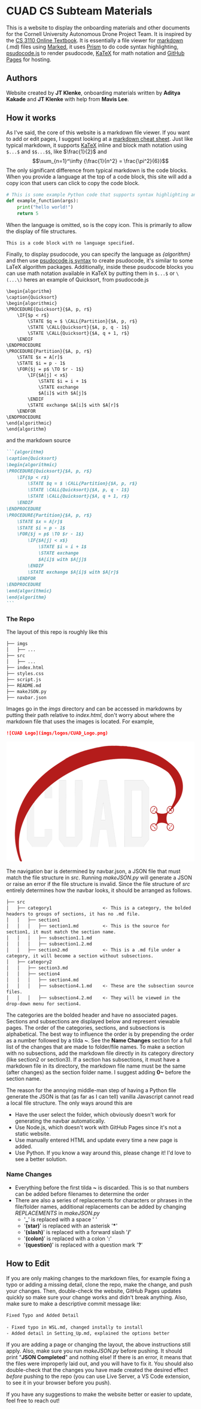 # CUAD CS Subteam Materials
This is a website to display the onboarding materials and other documents for the Cornell University Autonomous Drone Project Team. It is inspired by the [CS 3110 Online Textbook](https://cs3110.github.io/textbook/cover.html). It is essentially a file viewer for [markdown](https://www.markdownguide.org/getting-started/) (.md) files using [Marked](https://marked.js.org/), it uses [Prism](https://prismjs.com/) to do code syntax highlighting, [psudocode.js](https://github.com/SaswatPadhi/pseudocode.js) to render psudocode, [KaTeX](https://katex.org/) for math notation and [GitHub Pages](https://pages.github.com/) for hosting.

## Authors
Website created by **JT Klenke**, onboarding materials written by **Aditya Kakade** and **JT Klenke** with help from **Mavis Lee**.

## How it works
As I've said, the core of this website is a markdown file viewer. If you want to add or edit pages, I suggest looking at a [markdown cheat sheet](https://www.markdownguide.org/cheat-sheet/). Just like typical markdown, it supports [KaTeX](https://katex.org/docs/supported.html) inline and block math notation using `$...$` and `$$...$$`, like $\frac{1}{2}$ and 
$$\sum_{n=1}^\infty {\frac{1}{n^2} = \frac{\pi^2}{6}}$$
The only significant difference from typical markdown is the code blocks. When you provide a language at the top of a code block, this site will add a copy icon that users can click to copy the code block.
```Python
# This is some example Python code that supports syntax highlighting and quick copying
def example_function(args):
    print("hello world!")
    return 5
```
When the language is omitted, so is the copy icon. This is primarily to allow the display of file structures.
```
This is a code block with no language specified.
```
Finally, to display psudocode, you can specify the language as *{algorithm}* and then use [psudocode.js syntax](https://github.com/SaswatPadhi/pseudocode.js#grammar) to create psudocode, it's similar to some LaTeX algorithm packages. Additionally, inside these psudocode blocks you can use math notation available in KaTeX by putting them in `$...$` or `\(...\)` heres an example of Quicksort, from psudocode.js
```{algorithm}
\begin{algorithm}
\caption{Quicksort}
\begin{algorithmic}
\PROCEDURE{Quicksort}{$A, p, r$}
    \IF{$p < r$} 
        \STATE $q = $ \CALL{Partition}{$A, p, r$}
        \STATE \CALL{Quicksort}{$A, p, q - 1$}
        \STATE \CALL{Quicksort}{$A, q + 1, r$}
    \ENDIF
\ENDPROCEDURE
\PROCEDURE{Partition}{$A, p, r$}
    \STATE $x = A[r]$
    \STATE $i = p - 1$
    \FOR{$j = p$ \TO $r - 1$}
        \IF{$A[j] < x$}
            \STATE $i = i + 1$
            \STATE exchange
            $A[i]$ with $A[j]$
        \ENDIF
        \STATE exchange $A[i]$ with $A[r]$
    \ENDFOR
\ENDPROCEDURE
\end{algorithmic}
\end{algorithm}
```
and the markdown source
```markdown
```{algorithm}
\caption{Quicksort}
\begin{algorithmic}
\PROCEDURE{Quicksort}{$A, p, r$}
    \IF{$p < r$} 
        \STATE $q = $ \CALL{Partition}{$A, p, r$}
        \STATE \CALL{Quicksort}{$A, p, q - 1$}
        \STATE \CALL{Quicksort}{$A, q + 1, r$}
    \ENDIF
\ENDPROCEDURE
\PROCEDURE{Partition}{$A, p, r$}
    \STATE $x = A[r]$
    \STATE $i = p - 1$
    \FOR{$j = p$ \TO $r - 1$}
        \IF{$A[j] < x$}
            \STATE $i = i + 1$
            \STATE exchange
            $A[i]$ with $A[j]$
        \ENDIF
        \STATE exchange $A[i]$ with $A[r]$
    \ENDFOR
\ENDPROCEDURE
\end{algorithmic}
\end{algorithm}
```‎
```


### The Repo
The layout of this repo is roughly like this
```
├── imgs
│   ├── ...
├── src
│   ├── ...
├── index.html
├── styles.css
├── script.js
├── README.md
├── makeJSON.py
├── navbar.json
```

Images go in the *imgs* directory and can be accessed in markdowns by putting their path relative to *index.html*, don't worry about where the markdown file that uses the images is located. For example,
```markdown
![CUAD Logo](imgs/logos/CUAD_Logo.png)
```
![CUAD Logo](imgs/logos/CUAD_Logo.png)


The navigation bar is determined by navbar.json, a JSON file that must match the file structure in *src*. Running *makeJSON.py* will generate a JSON or raise an error if the file structure is invalid. Since the file structure of *src* entirely determines how the navbar looks, it should be arranged as follows.
```
├── src
│   ├── category1                   <- This is a category, the bolded headers to groups of sections, it has no .md file.
│   │   ├── section1
│   │   │   ├── section1.md         <- This is the source for section1, it must match the section name.
│   │   │   ├── subsection1.1.md
│   │   │   ├── subsection1.2.md
│   │   ├── section2.md             <- This is a .md file under a category, it will become a section without subsections.
│   ├── category2
│   │   ├── section3.md
│   │   ├── section4
│   │   │   ├── section4.md
│   │   │   ├── subsection4.1.md    <- These are the subsection source files.
│   │   │   ├── subsection4.2.md    <- They will be viewed in the drop-down menu for section4.
```
The categories are the bolded header and have no associated pages. Sections and subsections are displayed below and represent viewable pages. The order of the categories, sections, and subsections is alphabetical. The best way to influence the order is by prepending the order as a number followed by a tilda **~**. See the **Name Changes** section for a full list of the changes that are made to folder/file names. To make a section with no subsections, add the markdown file directly in its category directory (like section2 or section3). If a section has subsections, it must have a markdown file in its directory, the markdown file name must be the same (after changes) as the section folder name. I suggest adding **0~** before the section name.

The reason for the annoying middle-man step of having a Python file generate the JSON is that (as far as I can tell) vanilla Javascript cannot read a local file structure. The only ways around this are
- Have the user select the folder, which obviously doesn't work for generating the navbar automatically.
- Use Node.js, which doesn't work with GitHub Pages since it's not a static website.
- Use manually entered HTML and update every time a new page is added.
- Use Python.
If you know a way around this, please change it! I'd love to see a better solution.

### Name Changes
- Everything before the first tilda **~** is discarded. This is so that numbers can be added before filenames to determine the order
- There are also a series of replacements for characters or phrases in the file/folder names, additional replacements can be added by changing *REPLACEMENTS* in *makeJSON.py*
    - '**_**' is replaced with a space ' '
    - '**(star)**' is replaced with an asterisk '**\***'
    - '**(slash)**' is replaced with a forward slash '**/**'
    - '**(colon)**' is replaced with a colon '**:**'
    - '**(question)**' is replaced with a question mark '**?**'

## How to Edit
If you are only making changes to the markdown files, for example fixing a typo or adding a missing detail, clone the repo, make the change, and push your changes. Then, double-check the website, GitHub Pages updates quickly so make sure your change works and didn't break anything. Also, make sure to make a descriptive commit message like:
```
Fixed Typo and Added Detail

- Fixed typo in WSL.md, changed instally to install
- Added detail in Setting_Up.md, explained the options better
```


If you are adding a page or changing the layout, the above instructions still apply. Also, make sure you run *makeJSON.py* before pushing. It should print "**JSON Completed**" and nothing else! If there is an error, it means that the files were improperly laid out, and you will have to fix it. You should also double-check that the changes you have made created the desired effect *before* pushing to the repo (you can use Live Server, a VS Code extension, to see it in your browser before you push).

If you have any suggestions to make the website better or easier to update, feel free to reach out!